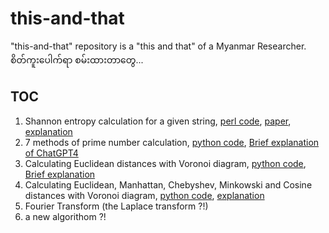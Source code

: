 # this-and-that
"this-and-that" repository is a "this and that" of a Myanmar Researcher.  
စိတ်ကူးပေါက်ရာ စမ်းထားတာတွေ...   

## TOC

1. Shannon entropy calculation for a given string, [perl code](https://github.com/ye-kyaw-thu/this-and-that/blob/main/perl/calc-entropy.pl), [paper](https://people.math.harvard.edu/~ctm/home/text/others/shannon/entropy/entropy.pdf), [explanation](https://github.com/ye-kyaw-thu/this-and-that/blob/main/perl/entropy-calculation.md)  
2. 7 methods of prime number calculation, [python code](https://github.com/ye-kyaw-thu/this-and-that/blob/main/python/7-prime-no-calculaitons.py), [Brief explanation of ChatGPT4](https://github.com/ye-kyaw-thu/this-and-that/blob/main/python/doc/10-methods-for-prime-no-calculations.md)
3. Calculating Euclidean distances with Voronoi diagram, [python code](https://github.com/ye-kyaw-thu/this-and-that/blob/main/python/find-nearest-with-voronoi.py), [Brief explanation](https://github.com/ye-kyaw-thu/this-and-that/blob/main/python/doc/how-to-run-find-nearest-with-voronoi-program.md)  
4. Calculating Euclidean, Manhattan, Chebyshev, Minkowski and Cosine distances with Voronoi diagram, [python code](https://github.com/ye-kyaw-thu/this-and-that/blob/main/python/find-several-nearest-with-voronoi.py), [explanation](https://github.com/ye-kyaw-thu/this-and-that/blob/main/python/doc/how-to-run-find-several-nearest-with-voronoi-program.md)  
5. Fourier Transform (the Laplace transform ?!)  
6. a new algorithom ?!   

